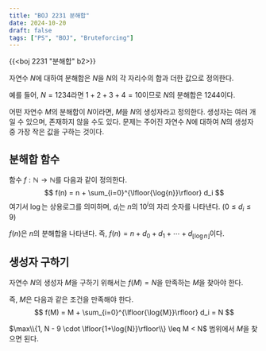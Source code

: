 ```yaml
---
title: "BOJ 2231 분해합"
date: 2024-10-20
draft: false
tags: ["PS", "BOJ", "Bruteforcing"]
---
```


{{<boj 2231 "분해합" b2>}}

자연수 $N$에 대하여 분해합은 $N$을 $N$의 각 자리수의 합과 더한 값으로 정의한다.

예를 들어, $N = 1234$라면 $1 + 2 + 3 + 4 = 10$이므로 $N$의 분해합은 $1244$이다.

어떤 자연수 $M$의 분해합이 $N$이라면, $M$을 $N$의 생성자라고 정의한다. 생성자는 여러 개일 수 있으며, 존재하지 않을 수도 있다.
문제는 주어진 자연수 $N$에 대하여 $N$의 생성자 중 가장 작은 값을 구하는 것이다.

## 분해합 함수

함수 $f: \mathbb{N} \rightarrow \mathbb{N}$를 다음과 같이 정의한다.
$$
f(n) = n + \sum_{i=0}^{\lfloor{\log{n}}\rfloor} d_i
$$
여기서 $\log$는 상용로그를 의미하며, $d_i$는 $n$의 $10^i$의 자리 숫자를 나타낸다. $(0 \leq d_i \leq 9)$

$f(n)$은 $n$의 분해합을 나타낸다. 즉, $f(n) = n + d_0 + d_1 + \cdots + d_{\lfloor\log{n}\rfloor}$이다.

## 생성자 구하기

자연수 $N$의 생성자 $M$을 구하기 위해서는 $f(M) = N$을 만족하는 $M$을 찾아야 한다. 

즉, $M$은 다음과 같은 조건을 만족해야 한다.
$$
f(M) = M + \sum_{i=0}^{\lfloor{\log{M}}\rfloor} d_i = N
$$

$\max\\{1, N - 9 \cdot \lfloor{1+\log{N}}\rfloor\\} \leq M < N$ 범위에서 $M$을 찾으면 된다.